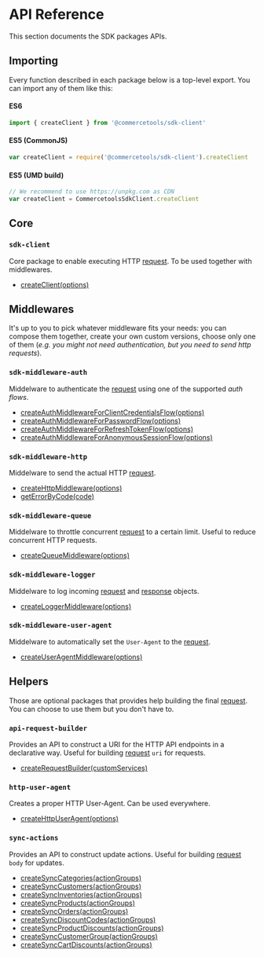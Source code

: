 # API Reference

This section documents the SDK packages APIs.

## Importing

Every function described in each package below is a top-level export. You can import any of them like this:

#### ES6

```js
import { createClient } from '@commercetools/sdk-client'
```

#### ES5 (CommonJS)

```js
var createClient = require('@commercetools/sdk-client').createClient
```

#### ES5 (UMD build)

```js
// We recommend to use https://unpkg.com as CDN
var createClient = CommercetoolsSdkClient.createClient
```


## Core

### `sdk-client`
Core package to enable executing HTTP [request](/sdk/Glossary.md#clientrequest). To be used together with middlewares.

* [createClient(options)](/sdk/api/sdkClient.md#createclient)


## Middlewares
It's up to you to pick whatever middleware fits your needs: you can compose them together, create your own custom versions, choose only one of them (_e.g. you might not need authentication, but you need to send http requests_).

### `sdk-middleware-auth`
Middelware to authenticate the [request](/sdk/Glossary.md#clientrequest) using one of the supported _auth flows_.

* [createAuthMiddlewareForClientCredentialsFlow(options)](/sdk/api/sdkMiddlewareAuth.md#createauthmiddlewareforclientcredentialsflowoptions)
* [createAuthMiddlewareForPasswordFlow(options)](/sdk/api/sdkMiddlewareAuth.md#createauthmiddlewareforpasswordflow)
* [createAuthMiddlewareForRefreshTokenFlow(options)](/sdk/api/sdkMiddlewareAuth.md#createauthmiddlewareforrefreshtokenflow)
* [createAuthMiddlewareForAnonymousSessionFlow(options)](/sdk/api/sdkMiddlewareAuth.md#createauthmiddlewareforanonymoussessionflow)

### `sdk-middleware-http`
Middelware to send the actual HTTP [request](/sdk/Glossary.md#clientrequest).

* [createHttpMiddleware(options)](/sdk/api/sdkMiddlewareHttp.md#createhttpmiddlewareoptions)
* [getErrorByCode(code)](/sdk/api/sdkMiddlewareHttp.md#geterrorbycode)

### `sdk-middleware-queue`
Middelware to throttle concurrent [request](/sdk/Glossary.md#clientrequest) to a certain limit. Useful to reduce concurrent HTTP requests.

* [createQueueMiddleware(options)](/sdk/api/sdkMiddlewareQueue.md#createqueuemiddlewareoptions)

### `sdk-middleware-logger`
Middelware to log incoming [request](/sdk/Glossary.md#clientrequest) and [response](/sdk/Glossary.md#clientrequest) objects.

* [createLoggerMiddleware(options)](/sdk/api/sdkMiddlewareLogger.md#createloggermiddlewareoptions)

### `sdk-middleware-user-agent`
Middelware to automatically set the `User-Agent` to the [request](/sdk/Glossary.md#clientrequest).

* [createUserAgentMiddleware(options)](/sdk/api/sdkMiddlewareUserAgent.md#createuseragentmiddlewareoptions)


## Helpers
Those are optional packages that provides help building the final [request](/sdk/Glossary.md#clientrequest). You can choose to use them but you don't have to.

### `api-request-builder`
Provides an API to construct a URI for the HTTP API endpoints in a declarative way. Useful for building [request](/sdk/Glossary.md#clientrequest) `uri` for requests.

* [createRequestBuilder(customServices)](/sdk/api/apiRequestBuilder.md#createrequestbuildercustomservices)

### `http-user-agent`
Creates a proper HTTP User-Agent. Can be used everywhere.

* [createHttpUserAgent(options)](/sdk/api/httpUserAgent.md#createhttpuseragentoptions)

### `sync-actions`
Provides an API to construct update actions. Useful for building [request](/sdk/Glossary.md#clientrequest) `body` for updates.

* [createSyncCategories(actionGroups)](/sdk/api/syncActions.md#createsynccategoriesactiongroups)
* [createSyncCustomers(actionGroups)](/sdk/api/syncActions.md#createsynccustomersactiongroups)
* [createSyncInventories(actionGroups)](/sdk/api/syncActions.md#createsyncinventoriesactiongroups)
* [createSyncProducts(actionGroups)](/sdk/api/syncActions.md#createsyncproductsactiongroups)
* [createSyncOrders(actionGroups)](/sdk/api/syncActions.md#createsyncordersactiongroups)
* [createSyncDiscountCodes(actionGroups)](/sdk/api/syncActions.md#createsyncdiscountcodesactiongroups)
* [createSyncProductDiscounts(actionGroups)](/sdk/api/syncActions.md#createsyncproductdiscountsactiongroups)
* [createSyncCustomerGroup(actionGroups)](/sdk/api/syncActions.md#createsynccustomergroupactiongroups)
* [createSyncCartDiscounts(actionGroups)](/sdk/api/syncActions.md#createsynccartdiscountsactiongroups)
